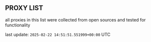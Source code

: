 ## PROXY LIST

all proxies in this list were collected from open sources and tested for functionality

last update: `2025-02-22 14:51:51.551999+00:00` UTC
